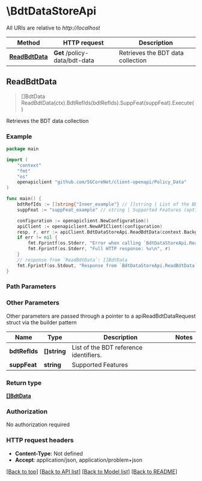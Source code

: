 # \BdtDataStoreApi

All URIs are relative to *http://localhost*

Method | HTTP request | Description
------------- | ------------- | -------------
[**ReadBdtData**](BdtDataStoreApi.md#ReadBdtData) | **Get** /policy-data/bdt-data | Retrieves the BDT data collection



## ReadBdtData

> []BdtData ReadBdtData(ctx).BdtRefIds(bdtRefIds).SuppFeat(suppFeat).Execute()

Retrieves the BDT data collection

### Example

```go
package main

import (
    "context"
    "fmt"
    "os"
    openapiclient "github.com/5GCoreNet/client-openapi/Policy_Data"
)

func main() {
    bdtRefIds := []string{"Inner_example"} // []string | List of the BDT reference identifiers. (optional)
    suppFeat := "suppFeat_example" // string | Supported Features (optional)

    configuration := openapiclient.NewConfiguration()
    apiClient := openapiclient.NewAPIClient(configuration)
    resp, r, err := apiClient.BdtDataStoreApi.ReadBdtData(context.Background()).BdtRefIds(bdtRefIds).SuppFeat(suppFeat).Execute()
    if err != nil {
        fmt.Fprintf(os.Stderr, "Error when calling `BdtDataStoreApi.ReadBdtData``: %v\n", err)
        fmt.Fprintf(os.Stderr, "Full HTTP response: %v\n", r)
    }
    // response from `ReadBdtData`: []BdtData
    fmt.Fprintf(os.Stdout, "Response from `BdtDataStoreApi.ReadBdtData`: %v\n", resp)
}
```

### Path Parameters



### Other Parameters

Other parameters are passed through a pointer to a apiReadBdtDataRequest struct via the builder pattern


Name | Type | Description  | Notes
------------- | ------------- | ------------- | -------------
 **bdtRefIds** | **[]string** | List of the BDT reference identifiers. | 
 **suppFeat** | **string** | Supported Features | 

### Return type

[**[]BdtData**](BdtData.md)

### Authorization

No authorization required

### HTTP request headers

- **Content-Type**: Not defined
- **Accept**: application/json, application/problem+json

[[Back to top]](#) [[Back to API list]](../README.md#documentation-for-api-endpoints)
[[Back to Model list]](../README.md#documentation-for-models)
[[Back to README]](../README.md)

